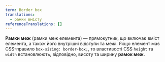 ```yaml
---
term: Border box
translations:
  - рамки вмісту
referenceTranslations: []
---
```


**Рамки меж** (рамки меж елемента) — прямокутник, що включає вміст елемента, а також його внутрішні відступи та межі. Якщо елемент має CSS-правило `box-sizing: border-box;`, то властивості CSS `height` та `width` встановлюють, відповідно, висоту та ширину **рамок меж**.